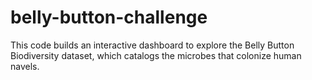 # belly-button-challenge

This code builds an interactive dashboard to explore the Belly Button Biodiversity dataset, which catalogs the microbes that colonize human navels.
